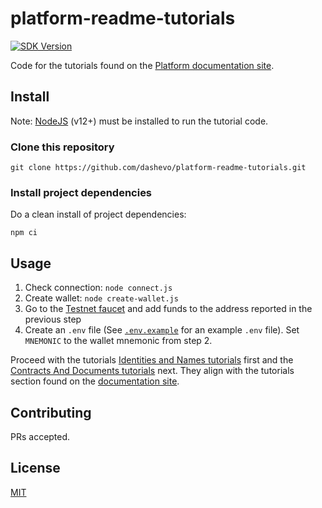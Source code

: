 # platform-readme-tutorials

[![SDK Version](https://img.shields.io/github/package-json/dependency-version/dashevo/platform-readme-tutorials/dash)](https://github.com/dashevo/platform-readme-tutorials/blob/main/package.json)

Code for the tutorials found on the
[Platform documentation site](https://dashplatform.readme.io/).

## Install

Note: [NodeJS](https://nodejs.org/en/download/) (v12+) must be installed to run
the tutorial code.

### Clone this repository

```shell
git clone https://github.com/dashevo/platform-readme-tutorials.git
```

### Install project dependencies

Do a clean install of project dependencies:

```shell
npm ci
```

## Usage

1. Check connection: `node connect.js`
1. Create wallet: `node create-wallet.js`
1. Go to the [Testnet faucet](https://testnet-faucet.dash.org/) and add funds to
   the address reported in the previous step
1. Create an `.env` file (See [`.env.example`](./.env.example) for an example
   `.env` file). Set `MNEMONIC` to the wallet mnemonic from step 2.

Proceed with the tutorials
[Identities and Names tutorials](./1-Identities-and-Names/) first and the
[Contracts And Documents tutorials](./2-Contracts-and-Documents/) next. They
align with the tutorials section found on the
[documentation site](https://dashplatform.readme.io/docs/tutorials-introduction).

## Contributing

PRs accepted.

## License

[MIT](LICENSE.md)

